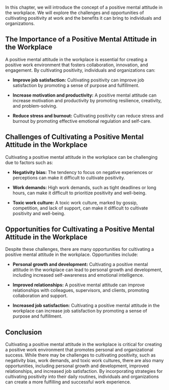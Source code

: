 
In this chapter, we will introduce the concept of a positive mental attitude in the workplace. We will explore the challenges and opportunities of cultivating positivity at work and the benefits it can bring to individuals and organizations.

The Importance of a Positive Mental Attitude in the Workplace
-------------------------------------------------------------

A positive mental attitude in the workplace is essential for creating a positive work environment that fosters collaboration, innovation, and engagement. By cultivating positivity, individuals and organizations can:

* **Improve job satisfaction:** Cultivating positivity can improve job satisfaction by promoting a sense of purpose and fulfillment.

* **Increase motivation and productivity:** A positive mental attitude can increase motivation and productivity by promoting resilience, creativity, and problem-solving.

* **Reduce stress and burnout:** Cultivating positivity can reduce stress and burnout by promoting effective emotional regulation and self-care.

Challenges of Cultivating a Positive Mental Attitude in the Workplace
---------------------------------------------------------------------

Cultivating a positive mental attitude in the workplace can be challenging due to factors such as:

* **Negativity bias:** The tendency to focus on negative experiences or perceptions can make it difficult to cultivate positivity.

* **Work demands:** High work demands, such as tight deadlines or long hours, can make it difficult to prioritize positivity and well-being.

* **Toxic work culture:** A toxic work culture, marked by gossip, competition, and lack of support, can make it difficult to cultivate positivity and well-being.

Opportunities for Cultivating a Positive Mental Attitude in the Workplace
-------------------------------------------------------------------------

Despite these challenges, there are many opportunities for cultivating a positive mental attitude in the workplace. Opportunities include:

* **Personal growth and development:** Cultivating a positive mental attitude in the workplace can lead to personal growth and development, including increased self-awareness and emotional intelligence.

* **Improved relationships:** A positive mental attitude can improve relationships with colleagues, supervisors, and clients, promoting collaboration and support.

* **Increased job satisfaction:** Cultivating a positive mental attitude in the workplace can increase job satisfaction by promoting a sense of purpose and fulfillment.

Conclusion
----------

Cultivating a positive mental attitude in the workplace is critical for creating a positive work environment that promotes personal and organizational success. While there may be challenges to cultivating positivity, such as negativity bias, work demands, and toxic work cultures, there are also many opportunities, including personal growth and development, improved relationships, and increased job satisfaction. By incorporating strategies for cultivating positivity into their daily routines, individuals and organizations can create a more fulfilling and successful work experience.
